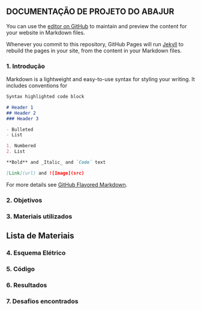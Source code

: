 ## DOCUMENTAÇÃO DE PROJETO DO ABAJUR

You can use the [editor on GitHub](https://github.com/MarlonVieira/MarlonVieira.github.io/edit/main/index.md) to maintain and preview the content for your website in Markdown files.

Whenever you commit to this repository, GitHub Pages will run [Jekyll](https://jekyllrb.com/) to rebuild the pages in your site, from the content in your Markdown files.

### 1. Introdução

Markdown is a lightweight and easy-to-use syntax for styling your writing. It includes conventions for

```markdown
Syntax highlighted code block

# Header 1
## Header 2
### Header 3

- Bulleted
- List

1. Numbered
2. List

**Bold** and _Italic_ and `Code` text

[Link](url) and ![Image](src)
```

For more details see [GitHub Flavored Markdown](https://guides.github.com/features/mastering-markdown/).

### 2. Objetivos



### 3. Materiais utilizados

## Lista de Materiais

### 4. Esquema Elétrico

### 5. Código

### 6. Resultados

### 7. Desafios encontrados

